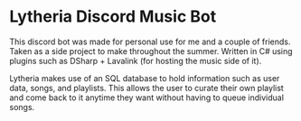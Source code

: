 # Lytheria Discord Music Bot

<p>
  This discord bot was made for personal use for me and a couple of friends. Taken as a side project to make throughout the summer. Written in C# using plugins such as DSharp + Lavalink (for hosting the music side of it).
</p>
<p>
  Lytheria makes use of an SQL database to hold information such as user data, songs, and playlists. This allows the user to curate their own playlist and come back to it anytime they want without having to queue individual songs.
</p>
